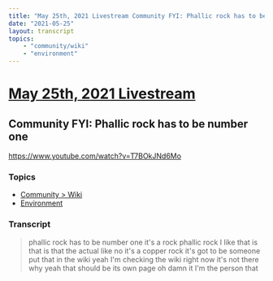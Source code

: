 ```yaml
---
title: "May 25th, 2021 Livestream Community FYI: Phallic rock has to be number one"
date: "2021-05-25"
layout: transcript
topics:
    - "community/wiki"
    - "environment"
---
```

# [May 25th, 2021 Livestream](../2021-05-25.md)
## Community FYI: Phallic rock has to be number one
https://www.youtube.com/watch?v=T7BOkJNd6Mo

### Topics
* [Community > Wiki](../topics/community/wiki.md)
* [Environment](../topics/environment.md)

### Transcript

> phallic rock has to be number one it's a rock phallic rock I like that is that is that the actual like no it's a copper rock it's got to be someone put that in the wiki yeah I'm checking the wiki right now it's not there why yeah that should be its own page oh damn it I'm the person that
